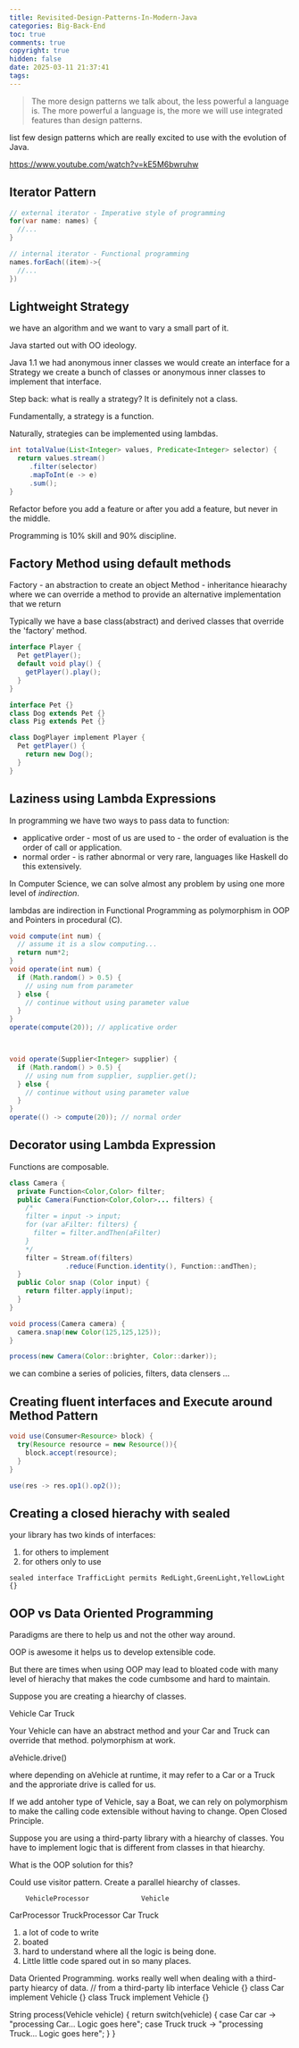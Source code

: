 ```yaml
---
title: Revisited-Design-Patterns-In-Modern-Java
categories: Big-Back-End
toc: true
comments: true
copyright: true
hidden: false
date: 2025-03-11 21:37:41
tags:
---
```


> The more design patterns we talk about, the less powerful a language is.
> The more powerful a language is, the more we will use integrated features than design patterns.

list few design patterns which are really excited to use with the evolution of Java.

https://www.youtube.com/watch?v=kE5M6bwruhw

<!--more-->

## Iterator Pattern

```java
// external iterator - Imperative style of programming
for(var name: names) {
  //...
}

// internal iterator - Functional programming
names.forEach((item)->{
  //...
})

```

## Lightweight Strategy

we have an algorithm and we want to vary a small part of it.

Java started out with OO ideology.

Java 1.1 we had anonymous inner classes
we would create an interface for a Strategy
we create a bunch of classes or anonymous inner classes to implement that interface.

Step back: what is really a strategy?
It is definitely not a class.

Fundamentally, a strategy is a function.

Naturally, strategies can be implemented using lambdas.

```java
int totalValue(List<Integer> values, Predicate<Integer> selector) {
  return values.stream()
     .filter(selector)
     .mapToInt(e -> e)
     .sum();
}
```

Refactor before you add a feature or after you add a feature, but never in the middle.

Programming is 10% skill and 90% discipline.


## Factory Method using default methods

Factory - an abstraction to create an object
Method - inheritance hiearachy where we can override a method to provide an alternative implementation that we return

Typically we have a base class(abstract) and derived classes that override the 'factory' method.

```java
interface Player {
  Pet getPlayer();
  default void play() {
    getPlayer().play();
  }
}

interface Pet {}
class Dog extends Pet {}
class Pig extends Pet {}

class DogPlayer implement Player {
  Pet getPlayer() {
    return new Dog();
  }
}

```

## Laziness using Lambda Expressions

In programming we have two ways to pass data to function:
- applicative order - most of us are used to - the order of evaluation is the order of call or application.
- normal order - is rather abnormal or very rare, languages like Haskell do this extensively.

In Computer Science, we can solve almost any problem by using one more level of *indirection*.

lambdas are indirection in Functional Programming as polymorphism in OOP and Pointers in procedural (C).


```java
void compute(int num) {
  // assume it is a slow computing...
  return num*2;
}
void operate(int num) {
  if (Math.random() > 0.5) {
    // using num from parameter
  } else {
    // continue without using parameter value
  }
}
operate(compute(20)); // applicative order



void operate(Supplier<Integer> supplier) {
  if (Math.random() > 0.5) {
    // using num from supplier, supplier.get();
  } else {
    // continue without using parameter value
  }
}
operate(() -> compute(20)); // normal order

```


## Decorator using Lambda Expression

Functions are composable.

```java
class Camera {
  private Function<Color,Color> filter;
  public Camera(Function<Color,Color>... filters) {
    /*
    filter = input -> input;
    for (var aFilter: filters) {
      filter = filter.andThen(aFilter)
    }
    */
    filter = Stream.of(filters)
              .reduce(Function.identity(), Function::andThen);
  }
  public Color snap (Color input) {
    return filter.apply(input);
  }
}

void process(Camera camera) {
  camera.snap(new Color(125,125,125));
}

process(new Camera(Color::brighter, Color::darker));
```

we can combine a series of policies, filters, data clensers ...


## Creating fluent interfaces and Execute around Method Pattern


```java
void use(Consumer<Resource> block) {
  try(Resource resource = new Resource()){
    block.accept(resource);
  }
}

use(res -> res.op1().op2());
```

## Creating a closed hierachy with sealed

your library has two kinds of interfaces:
1. for others to implement
2. for others only to use

```
sealed interface TrafficLight permits RedLight,GreenLight,YellowLight {}
```

## OOP vs Data Oriented Programming

Paradigms are there to help us and not the other way around.

OOP is awesome it helps us to develop extensible code.

But there are times when using OOP may lead to bloated code with many level of hierachy that makes the code cumbsome and hard to maintain.


Suppose you are creating a hiearchy of classes.

Vehicle
Car
Truck

Your Vehicle can have an abstract method and your Car and Truck can override that method. polymorphism at work.

aVehicle.drive()

where depending on aVehicle at runtime, it may refer to a Car or a Truck and the approriate drive is called for us.

If we add antoher type of Vehicle, say a Boat, we can rely on polymorphism to make the calling code extensible without having to change. Open Closed Principle.


Suppose you are using a third-party library with a hiearchy of classes. You have to implement logic that is different from classes in that hiearchy.


What is the OOP solution for this?

Could use visitor pattern.
Create a parallel hiearchy of classes.

        VehicleProcessor             Vehicle
   CarProcessor TruckProcessor      Car   Truck

1. a lot of code to write
2. boated
3. hard to understand where all the logic is being done.
4. Little little code spared out in so many places.


Data Oriented Programming. works really well when dealing with a third-party hiearcy of data.
// from a third-party lib
interface Vehicle {}
class Car implement Vehicle {}
class Truck implement Vehicle {}

String process(Vehicle vehicle) {
  return switch(vehicle) {
    case Car car -> "processing Car... Logic goes here";
    case Truck truck -> "processing Truck... Logic goes here";
  }
}



































